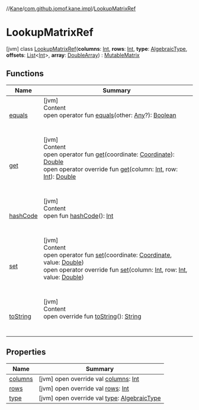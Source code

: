 //[Kane](../../index.md)/[com.github.jomof.kane.impl](../index.md)/[LookupMatrixRef](index.md)



# LookupMatrixRef  
 [jvm] class [LookupMatrixRef](index.md)(**columns**: [Int](https://kotlinlang.org/api/latest/jvm/stdlib/kotlin/-int/index.html), **rows**: [Int](https://kotlinlang.org/api/latest/jvm/stdlib/kotlin/-int/index.html), **type**: [AlgebraicType](../../com.github.jomof.kane.impl.types/-algebraic-type/index.md), **offsets**: [List](https://kotlinlang.org/api/latest/jvm/stdlib/kotlin.collections/-list/index.html)<[Int](https://kotlinlang.org/api/latest/jvm/stdlib/kotlin/-int/index.html)>, **array**: [DoubleArray](https://kotlinlang.org/api/latest/jvm/stdlib/kotlin/-double-array/index.html)) : [MutableMatrix](../-mutable-matrix/index.md)   


## Functions  
  
|  Name|  Summary| 
|---|---|
| <a name="kotlin/Any/equals/#kotlin.Any?/PointingToDeclaration/"></a>[equals](../../com.github.jomof.kane.impl.types/-double-algebraic-type/index.md#%5Bkotlin%2FAny%2Fequals%2F%23kotlin.Any%3F%2FPointingToDeclaration%2F%5D%2FFunctions%2F-1324435526)| <a name="kotlin/Any/equals/#kotlin.Any?/PointingToDeclaration/"></a>[jvm]  <br>Content  <br>open operator fun [equals](../../com.github.jomof.kane.impl.types/-double-algebraic-type/index.md#%5Bkotlin%2FAny%2Fequals%2F%23kotlin.Any%3F%2FPointingToDeclaration%2F%5D%2FFunctions%2F-1324435526)(other: [Any](https://kotlinlang.org/api/latest/jvm/stdlib/kotlin/-any/index.html)?): [Boolean](https://kotlinlang.org/api/latest/jvm/stdlib/kotlin/-boolean/index.html)  <br><br><br>
| <a name="com.github.jomof.kane.impl/Matrix/get/#com.github.jomof.kane.impl.Coordinate/PointingToDeclaration/"></a>[get](../-matrix/get.md)| <a name="com.github.jomof.kane.impl/Matrix/get/#com.github.jomof.kane.impl.Coordinate/PointingToDeclaration/"></a>[jvm]  <br>Content  <br>open operator fun [get](../-matrix/get.md)(coordinate: [Coordinate](../-coordinate/index.md)): [Double](https://kotlinlang.org/api/latest/jvm/stdlib/kotlin/-double/index.html)  <br>open operator override fun [get](get.md)(column: [Int](https://kotlinlang.org/api/latest/jvm/stdlib/kotlin/-int/index.html), row: [Int](https://kotlinlang.org/api/latest/jvm/stdlib/kotlin/-int/index.html)): [Double](https://kotlinlang.org/api/latest/jvm/stdlib/kotlin/-double/index.html)  <br><br><br>
| <a name="kotlin/Any/hashCode/#/PointingToDeclaration/"></a>[hashCode](../../com.github.jomof.kane.impl.types/-double-algebraic-type/index.md#%5Bkotlin%2FAny%2FhashCode%2F%23%2FPointingToDeclaration%2F%5D%2FFunctions%2F-1324435526)| <a name="kotlin/Any/hashCode/#/PointingToDeclaration/"></a>[jvm]  <br>Content  <br>open fun [hashCode](../../com.github.jomof.kane.impl.types/-double-algebraic-type/index.md#%5Bkotlin%2FAny%2FhashCode%2F%23%2FPointingToDeclaration%2F%5D%2FFunctions%2F-1324435526)(): [Int](https://kotlinlang.org/api/latest/jvm/stdlib/kotlin/-int/index.html)  <br><br><br>
| <a name="com.github.jomof.kane.impl/MutableMatrix/set/#com.github.jomof.kane.impl.Coordinate#kotlin.Double/PointingToDeclaration/"></a>[set](../-mutable-matrix/set.md)| <a name="com.github.jomof.kane.impl/MutableMatrix/set/#com.github.jomof.kane.impl.Coordinate#kotlin.Double/PointingToDeclaration/"></a>[jvm]  <br>Content  <br>open operator fun [set](../-mutable-matrix/set.md)(coordinate: [Coordinate](../-coordinate/index.md), value: [Double](https://kotlinlang.org/api/latest/jvm/stdlib/kotlin/-double/index.html))  <br>open operator override fun [set](set.md)(column: [Int](https://kotlinlang.org/api/latest/jvm/stdlib/kotlin/-int/index.html), row: [Int](https://kotlinlang.org/api/latest/jvm/stdlib/kotlin/-int/index.html), value: [Double](https://kotlinlang.org/api/latest/jvm/stdlib/kotlin/-double/index.html))  <br><br><br>
| <a name="com.github.jomof.kane.impl/LookupMatrixRef/toString/#/PointingToDeclaration/"></a>[toString](to-string.md)| <a name="com.github.jomof.kane.impl/LookupMatrixRef/toString/#/PointingToDeclaration/"></a>[jvm]  <br>Content  <br>open override fun [toString](to-string.md)(): [String](https://kotlinlang.org/api/latest/jvm/stdlib/kotlin/-string/index.html)  <br><br><br>


## Properties  
  
|  Name|  Summary| 
|---|---|
| <a name="com.github.jomof.kane.impl/LookupMatrixRef/columns/#/PointingToDeclaration/"></a>[columns](columns.md)| <a name="com.github.jomof.kane.impl/LookupMatrixRef/columns/#/PointingToDeclaration/"></a> [jvm] open override val [columns](columns.md): [Int](https://kotlinlang.org/api/latest/jvm/stdlib/kotlin/-int/index.html)   <br>
| <a name="com.github.jomof.kane.impl/LookupMatrixRef/rows/#/PointingToDeclaration/"></a>[rows](rows.md)| <a name="com.github.jomof.kane.impl/LookupMatrixRef/rows/#/PointingToDeclaration/"></a> [jvm] open override val [rows](rows.md): [Int](https://kotlinlang.org/api/latest/jvm/stdlib/kotlin/-int/index.html)   <br>
| <a name="com.github.jomof.kane.impl/LookupMatrixRef/type/#/PointingToDeclaration/"></a>[type](type.md)| <a name="com.github.jomof.kane.impl/LookupMatrixRef/type/#/PointingToDeclaration/"></a> [jvm] open override val [type](type.md): [AlgebraicType](../../com.github.jomof.kane.impl.types/-algebraic-type/index.md)   <br>


